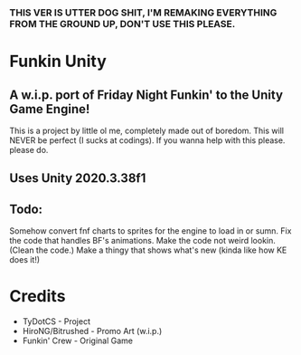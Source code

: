 ### THIS VER IS UTTER DOG SHIT, I'M REMAKING EVERYTHING FROM THE GROUND UP, DON'T USE THIS PLEASE.

# Funkin Unity

## A w.i.p. port of Friday Night Funkin' to the Unity Game Engine!

This is a project by little ol me, completely made out of boredom.
This will NEVER be perfect (I sucks at codings).
If you wanna help with this please. please do.

## Uses Unity 2020.3.38f1

## Todo:

Somehow convert fnf charts to sprites for the engine to load in or sumn.
Fix the code that handles BF's animations.
Make the code not weird lookin. (Clean the code.)
Make a thingy that shows what's new (kinda like how KE does it!)

# Credits

* TyDotCS - Project
* HiroNG/Bitrushed - Promo Art (w.i.p.)
* Funkin' Crew - Original Game
